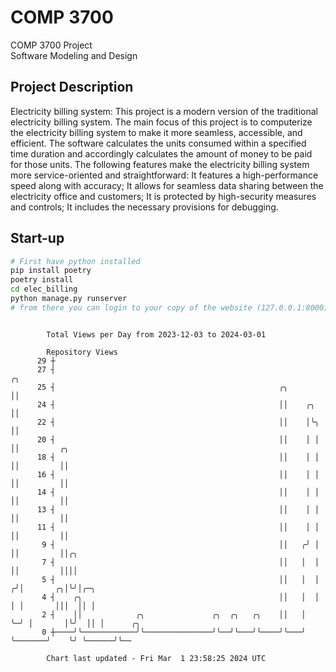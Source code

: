 # COMP 3700
COMP 3700 Project  
Software Modeling and Design
## Project Description
Electricity billing system: This project is a modern version of the traditional electricity billing system. The main focus of this project is to computerize the electricity billing system to make it more seamless, accessible, and efficient. The software calculates the units consumed within a specified time duration and accordingly calculates the amount of money to be paid for those units. The following features make the electricity billing system more service-oriented and straightforward: It features a high-performance speed along with accuracy; It allows for seamless data sharing between the electricity office and customers; It is protected by high-security measures and controls; It includes the necessary provisions for debugging.

## Start-up
```bash
# First have python installed
pip install poetry
poetry install
cd elec_billing
python manage.py runserver
# from there you can login to your copy of the website (127.0.0.1:8000), default creds are admin/admin
```

```

        Total Views per Day from 2023-12-03 to 2024-03-01

        Repository Views
      29 ┼
      27 ┤                                                             ╭╮
      25 ┤                                                  ╭╮         ││
      24 ┤                                                  ││    ╭╮   ││
      22 ┤                                                  ││    │╰╮  ││
      20 ┤                                                  ││    │ │  ││         ╭╮
      18 ┤                                                  ││    │ │  ││         ││
      16 ┤                                                  ││    │ │  ││         ││
      14 ┤                                                  ││    │ │  ││         ││
      13 ┤                                                  ││    │ │  ││         ││
      11 ┤                                                  ││    │ │  ││         ││
       9 ┤                                                  ││   ╭╯ │  ││         ││╭╮
       7 ┤                                                  ││   │  │  ││         ││││
       5 ┤                                                  ││   │  │ ╭╯│       ╭╮│╰╯│╭─╮
       4 ┤    ╭╮                                            ││   │  │ │ │       │││  ││ │
       2 ┤    ││            ╭╮               ╭╮  ╭╮   ╭╮    ││   │  ╰─╯ │       │╰╯  ││ │      ╭╮
       0 ┼────╯╰────────────╯╰───────────────╯╰──╯╰───╯╰────╯╰───╯      ╰───────╯    ╰╯ ╰──────╯╰──

        Chart last updated - Fri Mar  1 23:58:25 2024 UTC
        
```
